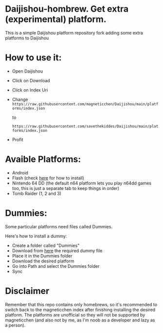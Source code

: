 # Daijishou-hombrew. Get extra (experimental) platform.

This is a simple Daijishou platform repository fork adding some extra platforms to Daijishou

# How to use it:

- Open Daijishou
- Click on Download 
- Click on Index Uri
- Change 
`https://raw.githubusercontent.com/magneticchen/Daijishou/main/platforms/index.json` 

   to 

   `https://raw.githubusercontent.com/savethekiddes/Daijishou/main/platforms/index.json` 
- Profit

# Avaible Platforms:

- Android 
- Flash (check [here](https://github.com/magneticchen/Daijishou/issues/94) for how to install)
- Nintendo 64 DD (the default n64 platform lets you play n64dd games too, this is just a separate tab to keep things in order)
- Tomb Raider (1, 2 and 3)

# Dummies:

Some particular platforms need files called Dummies.

Here's how to install a dummy:

- Create a folder called "Dummies" 
- Download from [here](https://github.com/savethekiddes/Daijishou/tree/main/dummies) the required dummy file
- Place it in the Dummies folder
- Download the desired platform
- Go into Path and select the Dummies folder
- Sync

# Disclaimer

Remember that this repo contains only homebrews, so it's recommended to switch back to the magneticchen index after finishing installing the desired platform. The platforms are unofficial so they will not be supported by magneticchen (and also not by me, as I'm noob as a developer and lazy as a person).
